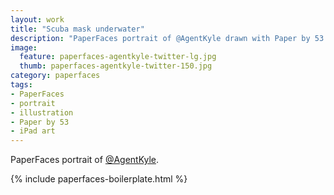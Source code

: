 ```yaml
---
layout: work
title: "Scuba mask underwater"
description: "PaperFaces portrait of @AgentKyle drawn with Paper by 53 on an iPad."
image: 
  feature: paperfaces-agentkyle-twitter-lg.jpg
  thumb: paperfaces-agentkyle-twitter-150.jpg
category: paperfaces
tags: 
- PaperFaces
- portrait
- illustration
- Paper by 53
- iPad art
---
```


PaperFaces portrait of [@AgentKyle](http://twitter.com/AgentKyle).

{% include paperfaces-boilerplate.html %}